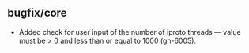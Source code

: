 ## bugfix/core

 * Added check for user input of the number of iproto threads — value
   must be > 0 and less than or equal to 1000 (gh-6005).
